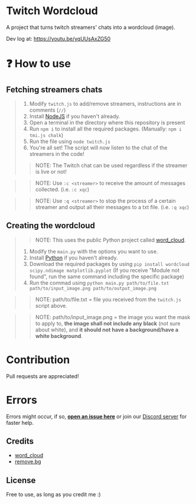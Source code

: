 # Twitch Wordcloud
A project that turns twitch streamers' chats into a wordcloud (image).

Dev log at: https://youtu.be/yqUUsAxZG50

# ❓ How to use
## Fetching streamers chats
> 1. Modify `twitch.js` to add/remove streamers, instructions are in comments (`//`)
> 2. Install [NodeJS](https://nodejs.org/en/) if you haven't already.
> 3. Open a terminal in the directory where this repository is present
> 4. Run `npm i` to install all the required packages. (Manually: `npm i tmi.js chalk`)
> 5. Run the file using `node twitch.js`
> 6. You're all set! The script will now listen to the chat of the streamers in the code!
>> NOTE: The Twitch chat can be used regardless if the streamer is live or not!

>> NOTE: Use `:c <streamer>` to receive the amount of messages collected. (i.e. `:c xqc`)

>> NOTE: Use `:q <streamer>` to stop the process of a certain streamer and output all their messages to a txt file. (i.e. `:q xqc`)

## Creating the wordcloud
>> NOTE: This uses the public Python project called [word_cloud](https://github.com/amueller/word_cloud).
> 1. Modify the `main.py` with the options you want to use.
> 2. Install [Python](https://www.python.org/) if you haven't already.
> 3. Download the required packages by using `pip install wordcloud scipy.ndimage matplotlib.pyplot` (If you receive "Module not found", run the same command including the specific package)
> 4. Run the commad using `python main.py path/to/file.txt path/to/input_image.png path/to/output_image.png`

>> NOTE: path/to/file.txt = file you received from the `twitch.js` script above.

>> NOTE: path/to/input_image.png = the image you want the mask to apply to, **the image shall not include any black** (not sure about white), and **it should not have a background/have a white background**.

# Contribution
Pull requests are appreciated!

# Errors

Errors might occur, if so, [**open an issue here**](https://github.com/face-hh/twitch-wordcloud/issues/new) or join our [Discord server](https://discord.gg/W98yWga6YK) for faster help.
## Credits

- [word_cloud](https://github.com/amueller/word_cloud)
- [remove.bg](https://remove.bg)

## License
Free to use, as long as you credit me :)
